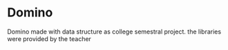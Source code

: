 # Domino

Domino made with data structure as college semestral project. the libraries were provided by the teacher
